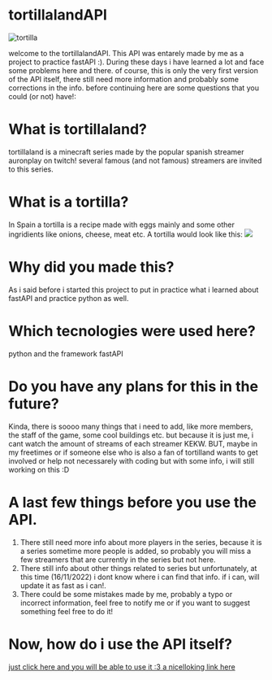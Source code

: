 # tortillalandAPI
![tortilla](https://as01.epimg.net/meristation/imagenes/2022/07/12/noticias/1657631604_317137_1657631684_noticia_normal.jpg "tortilla")

welcome to the tortillalandAPI. This API was entarely made by me as a project to practice fastAPI :). During these days i have learned a lot and face some problems here and there. of course, this is only the very first version of the API itself, there still need more information and probably some corrections in the info. before continuing here are some questions that you could (or not) have!:
# What is  tortillaland?
tortillaland is a minecraft series made by the popular spanish streamer auronplay on twitch! several famous (and not famous) streamers are invited to this series.
# What is a tortilla?
In Spain a tortilla is a recipe made with eggs mainly and some other ingridients like onions, cheese, meat etc. A tortilla would look like this: 
![](https://www.recetasderechupete.com/wp-content/uploads/2020/11/Tortilla-de-patatas-4-768x530.jpg)
# Why did you made this? 
As i said before i started this project to put in practice what i learned about fastAPI and practice python as well.
# Which tecnologies were used here?
python and the framework fastAPI
# Do you have any plans for this in the future?
Kinda, there is soooo many things that i need to add, like more members, the staff of the game, some cool buildings etc. but because it is just me, i cant watch the amount of streams of each streamer KEKW.
BUT, maybe in my freetimes or if someone else who is also a fan of tortilland wants to get involved or help not necessarely with coding but with some info, i will still working on this :D

# A last few things before you use the API.
1. There still need more info about more players in the series, because it is a series  sometime more people is added, so probably you will miss a few streamers that are currently in the series but not here.
2. There still info about other things related to series but unfortunately, at this time (16/11/2022) i dont know where i can find that info. if i can, will update it as fast as i can!.
3. There could be some mistakes made by me, probably a typo or incorrect information, feel free to notify me or if you want to suggest something feel free to do it!

# Now, how do i use the API itself?
[just click here and you will be able to use it :3 a nicelloking link here](httsdap:// "just click here and you will be able to use it :3 a nicelloking link here")

